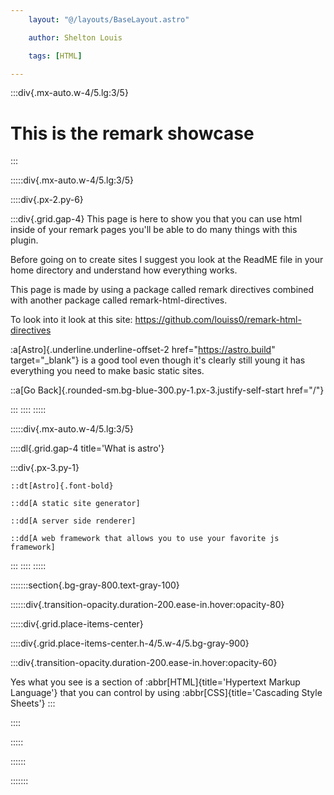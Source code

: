```yaml
---
    layout: "@/layouts/BaseLayout.astro"

    author: Shelton Louis

    tags: [HTML]

---
```



:::div{.mx-auto.w-4/5.lg:3/5}

# This is the remark showcase
:::

:::::div{.mx-auto.w-4/5.lg:3/5}

::::div{.px-2.py-6}

:::div{.grid.gap-4}
This page is here to show you that you can use html inside of your remark pages you'll be able to do many things with this plugin.

Before going on to create sites I suggest you look at the ReadME file in your home directory and understand how everything works.

This page is made by  using a package called remark directives combined with another package called remark-html-directives. 

To look into it look at this site: <https://github.com/louiss0/remark-html-directives> 

:a[Astro]{.underline.underline-offset-2 href="https://astro.build" target="_blank"} is a good tool even though it's clearly still young it has everything you need to make basic static sites.

 ::a[Go Back]{.rounded-sm.bg-blue-300.py-1.px-3.justify-self-start href="/"}
 

:::
::::
:::::


:::::div{.mx-auto.w-4/5.lg:3/5}

 ::::dl{.grid.gap-4 title='What is astro'}

  :::div{.px-3.py-1}

    ::dt[Astro]{.font-bold} 

    ::dd[A static site generator]

    ::dd[A server side renderer]

    ::dd[A web framework that allows you to use your favorite js framework]
  
  :::
 ::::
:::::

<!-- As ypu can see you don't need to use the `:::` after names  all the time you can just use them after  -->

:::::::section{.bg-gray-800.text-gray-100}

::::::div{.transition-opacity.duration-200.ease-in.hover:opacity-80}
    
:::::div{.grid.place-items-center}

::::div{.grid.place-items-center.h-4/5.w-4/5.bg-gray-900}

:::div{.transition-opacity.duration-200.ease-in.hover:opacity-60}
           
   Yes what you see is a section of :abbr[HTML]{title='Hypertext Markup Language'} that you can control by using 
           :abbr[CSS]{title='Cascading Style Sheets'}
:::

  
::::

:::::

::::::

:::::::











